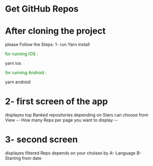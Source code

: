 <h1>Get GitHub Repos</h1>

<h1>After cloning the project</h1>

please Follow the Steps:
1- run Yarn install

<p style="color:green;">for running IOS :</p> yarn ios
<p style="color:green;">for running Android :</p> yarn android
<h1>2- first screen of the app</h1>
displayes top Ranked repositories depending on Stars
can choose from View -- How many Reps per page you want to display --
<h1>3- second screen</h1>
displayes filtered Reps depends on your choises by
A- Language
B- Starting from date
